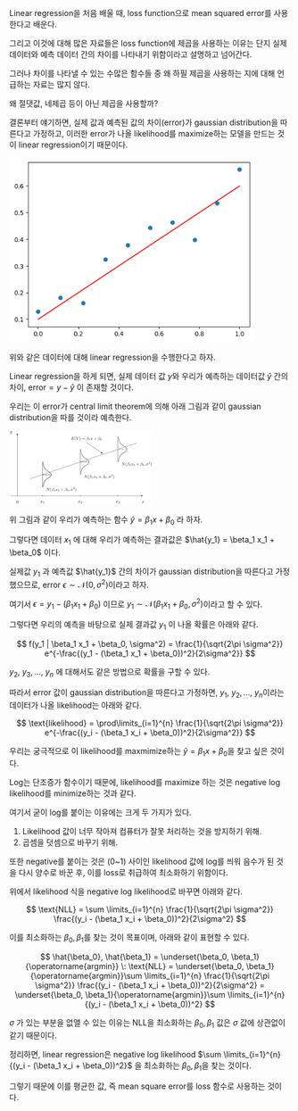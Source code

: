 Linear regression을 처음 배울 때, loss function으로 mean squared error를 사용한다고 배운다.

그리고 이것에 대해 많은 자료들은 loss function에 제곱을 사용하는 이유는 단지 실제 데이터와 예측 데이터 간의 차이를 나타내기 위함이라고 설명하고 넘어간다.

그러나 차이를 나타낼 수 있는 수많은 함수들 중 왜 하필 제곱을 사용하는 지에 대해 언급하는 자료는 많지 않다.

왜 절댓값, 네제곱 등이 아닌 제곱을 사용할까?



결론부터 얘기하면, 실제 값과 예측된 값의 차이(error)가 gaussian distribution을 따른다고 가정하고, 이러한 error가 나올 likelihood를 maximize하는 모델을 만드는 것이 linear regression이기 때문이다.

<img src="../assets/images/2024-03-14-왜 loss function으로 mean squared error를 사용할까/output-1710403677220-3.png" alt="output" style="zoom: 80%;" class="align-center"/>



위와 같은 데이터에 대해 linear regression을 수행한다고 하자.

Linear regression을 하게 되면, 실제 데이터 값 $y$와 우리가 예측하는 데이터값 $\hat{y}$ 간의 차이, $\text{error} = y - \hat{y}$ 이 존재할 것이다.

우리는 이 error가 central limit theorem에 의해 아래 그림과 같이 gaussian distribution을 따를 것이라 예측한다.



<img src="../assets/images/2024-03-14-왜 loss function으로 mean squared error를 사용할까/model.jpg" alt="model" style="zoom: 25%;" class="align-center"/>

위 그림과 같이 우리가 예측하는 함수 $\hat{y} = \beta_1 x + \beta_0$ 라 하자.

그렇다면 데이터 $x_1$ 에 대해 우리가 예측하는 결과값은 $\hat{y_1} = \beta_1 x_1 + \beta_0$ 이다.

실제값 $y_1$ 과 예측값 $\hat{y_1}$ 간의 차이가 gaussian distribution을 따른다고 가정했으므로, error $\epsilon \sim \mathcal{N}(0, \sigma^2)$​ 이라고 하자.

여기서 $\epsilon = y_1 - (\beta_1 x_1 + \beta_0)$ 이므로 $y_1\sim \mathcal{N}(\beta_1 x_1 + \beta_0, \sigma^2)$​ 이라고 할 수 있다.

그렇다면 우리의 예측을 바탕으로 실제 결과값 $y_1$​​ 이 나올 확률은 아래와 같다.


$$
f(y_1 | \beta_1 x_1 + \beta_0, \sigma^2) = \frac{1}{\sqrt{2\pi \sigma^2}} e^{-\frac{(y_1 - (\beta_1 x_1 + \beta_0))^2}{2\sigma^2}}
$$



$y_2,\: y_3,...,\: y_n$ 에 대해서도 같은 방법으로 확률을 구할 수 있다.

따라서 error 값이 gaussian distribution을 따른다고 가정하면, $y_1,\: y_2,..., \: y_n$​​ 이라는 데이터가 나올 likelihood는 아래와 같다.


$$
\text{likelihood} = \prod\limits_{i=1}^{n} \frac{1}{\sqrt{2\pi \sigma^2}} e^{-\frac{(y_i - (\beta_1 x_i + \beta_0))^2}{2\sigma^2}}
$$


우리는 궁극적으로 이 likelihood를 maxmimize하는 $\hat{y} = \beta_1 x + \beta_0$​ 을 찾고 싶은 것이다.



Log는 단조증가 함수이기 때문에, likelihood를 maximize 하는 것은 negative log likelihood를 minimize하는 것과 같다.

여기서 굳이 log를 붙이는 이유에는 크게 두 가지가 있다.

1. Likelihood 값이 너무 작아져 컴퓨터가 잘못 처리하는 것을 방지하기 위해.
2. 곱셈을 덧셈으로 바꾸기 위해.

또한 negative를 붙이는 것은 (0~1) 사이인 likelihood 값에 log를 씌워 음수가 된 것을 다시 양수로 바꾼 후, 이를 loss로 취급하여 최소화하기 위함이다.



위에서 likelihood 식을 negative log likelihood로 바꾸면 아래와 같다.


$$
\text{NLL} = \sum \limits_{i=1}^{n} \frac{1}{\sqrt{2\pi \sigma^2}} \frac{(y_i - (\beta_1 x_i + \beta_0))^2}{2\sigma^2}
$$


이를 최소화하는 $\beta_0, \beta_1$​ 를 찾는 것이 목표이며, 아래와 같이 표현할 수 있다.


$$
\hat{\beta_0}, \hat{\beta_1} = \underset{\beta_0, \beta_1}{\operatorname{argmin}} \: \text{NLL} = \underset{\beta_0, \beta_1}{\operatorname{argmin}}\sum \limits_{i=1}^{n} \frac{1}{\sqrt{2\pi \sigma^2}} \frac{(y_i - (\beta_1 x_i + \beta_0))^2}{2\sigma^2} = \underset{\beta_0, \beta_1}{\operatorname{argmin}}\sum \limits_{i=1}^{n} {(y_i - (\beta_1 x_i + \beta_0))^2}
$$


$\sigma$ 가 있는 부분을 없앨 수 있는 이유는 NLL을 최소화하는 $\beta_0, \beta_1$ 값은 $\sigma$ 값에 상관없이 같기 때문이다.

정리하면, linear regression은 negative log likelihood $\sum \limits_{i=1}^{n} {(y_i - (\beta_1 x_i + \beta_0))^2}$ 을 최소화하는 $\beta_0, \beta_1$​ 을 찾는 것이다.

그렇기 때문에 이를 평균한 값, 즉 mean square error를 loss 함수로 사용하는 것이다.